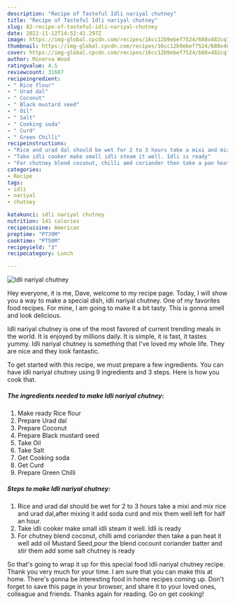 ```yaml
---
description: "Recipe of Tasteful Idli nariyal chutney"
title: "Recipe of Tasteful Idli nariyal chutney"
slug: 82-recipe-of-tasteful-idli-nariyal-chutney
date: 2022-11-12T14:52:41.297Z
image: https://img-global.cpcdn.com/recipes/16cc12b9ebef7524/680x482cq70/idli-nariyal-chutney-recipe-main-photo.jpg
thumbnail: https://img-global.cpcdn.com/recipes/16cc12b9ebef7524/680x482cq70/idli-nariyal-chutney-recipe-main-photo.jpg
cover: https://img-global.cpcdn.com/recipes/16cc12b9ebef7524/680x482cq70/idli-nariyal-chutney-recipe-main-photo.jpg
author: Minerva Wood
ratingvalue: 4.5
reviewcount: 31607
recipeingredient:
- " Rice flour"
- " Urad dal"
- " Coconut"
- " Black mustard seed"
- " Oil"
- " Salt"
- " Cooking soda"
- " Curd"
- " Green Chilli"
recipeinstructions:
- "Rice and urad dal should be wet for 2 to 3 hours take a mixi and mix rice and urad dal,after mixing it add soda curd and mix them well left for half an hour."
- "Take idli cooker make small idli steam it well. Idli is ready"
- "For chutney blend coconut, chilli amd coriander then take a pan heat it well add oil Mustard Seed,pour the blend cocount coriander batter and stir them add some salt chutney is ready"
categories:
- Recipe
tags:
- idli
- nariyal
- chutney

katakunci: idli nariyal chutney 
nutrition: 141 calories
recipecuisine: American
preptime: "PT39M"
cooktime: "PT50M"
recipeyield: "3"
recipecategory: Lunch

---
```



![Idli nariyal chutney](https://img-global.cpcdn.com/recipes/16cc12b9ebef7524/680x482cq70/idli-nariyal-chutney-recipe-main-photo.jpg)

Hey everyone, it is me, Dave, welcome to my recipe page. Today, I will show you a way to make a special dish, idli nariyal chutney. One of my favorites food recipes. For mine, I am going to make it a bit tasty. This is gonna smell and look delicious.



Idli nariyal chutney is one of the most favored of current trending meals in the world. It is enjoyed by millions daily. It is simple, it is fast, it tastes yummy. Idli nariyal chutney is something that I've loved my whole life. They are nice and they look fantastic.


To get started with this recipe, we must prepare a few ingredients. You can have idli nariyal chutney using 9 ingredients and 3 steps. Here is how you cook that.

<!--inarticleads1-->

##### The ingredients needed to make Idli nariyal chutney:

1. Make ready  Rice flour
1. Prepare  Urad dal
1. Prepare  Coconut
1. Prepare  Black mustard seed
1. Take  Oil
1. Take  Salt
1. Get  Cooking soda
1. Get  Curd
1. Prepare  Green Chilli




<!--inarticleads2-->

##### Steps to make Idli nariyal chutney:

1. Rice and urad dal should be wet for 2 to 3 hours take a mixi and mix rice and urad dal,after mixing it add soda curd and mix them well left for half an hour.
1. Take idli cooker make small idli steam it well. Idli is ready
1. For chutney blend coconut, chilli amd coriander then take a pan heat it well add oil Mustard Seed,pour the blend cocount coriander batter and stir them add some salt chutney is ready




So that's going to wrap it up for this special food idli nariyal chutney recipe. Thank you very much for your time. I am sure that you can make this at home. There's gonna be interesting food in home recipes coming up. Don't forget to save this page in your browser, and share it to your loved ones, colleague and friends. Thanks again for reading. Go on get cooking!
